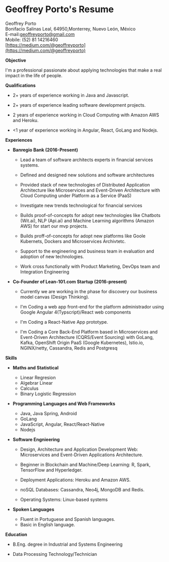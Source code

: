 # Geoffrey Porto's Resume

Geoffrey Porto  
Bonifacio Salinas Leal, 64950,Monterrey, Nuevo León, México  
E-mail:geoffreyporto@gmail.com  
Mobile: \(52\) 81 14216460  
[https://medium.com/@geoffreyporto](https://medium.com/@geoffreyporto)

**Objective**

I'm a professional passionate about applying technologies that make a real impact in the life of people.

**Qualifications**

* 2+ years of experience working in Java and Javascript.

* 2+ years of experience leading software development projects.

* 2 years of experience working in Cloud Computing with Amazon AWS and Heroku.

* &lt;1 year of experience working in Angular, React, GoLang and Nodejs.

**Experiences**

* **Banregio Bank \(2016-Present\)**

  * Lead a team of software architects experts in financial services systems.

  * Defined and designed new solutions and software architectures

  * Provided stack of new technologies of Distributed Application Architecture like Microservices and Event-Driven Architecture with Cloud Computing under Platform as a Service \(PaaS\)

  * Investigate new trends technological for financial services

  * Builds proof-of-concepts for adopt new technologies like Chatbots \(Wit.ai\), NLP \(Api.ai\) and Machine Learning algorithms \(Amazon AWS\) for start our mvp projects.

  * Builds proff-of-concepts for adopt new platforms like Goole Kubernets, Dockers and Microservices Archivtetc.

  * Support to the engineering and business team in evaluation and adoption of new technologies.

  * Work cross functionally with Product Marketing, DevOps team and Integration Engineering

* **Co-Founder of Lean-101.com Startup \(2016-present\)**
  * Currently we are working in the phase for discovery our business model canvas \(Design Thinking\).
  * I'm Coding a web app front-end for the platform administrador using Google Angular 4\(Typscript\)/React web components
  * I'm Coding a React-Native App prototype.

  * I'm Coding a Core Back-End Platform based in Microservices and Event-Driven Architecture \(CQRS/Event Sourcing\) with GoLang, Kafka, OpenShift Origin PaaS \(Google Kubernetes\), Istio.io, NGINX/netty, Cassandra, Redis and Postgresq

**Skills**

* **Maths and Statistical**

  * Linear Regresion
  * Algebrar Linear
  * Calculus
  * Binary Logistic Regression

* **Programming Languages and Web Frameworks**

  * Java, Java Spring, Android
  * GoLang
  * JavaScript, Angular, React/React-Native
  * Nodejs

* **Software Engnieering**

  * Design, Architecture and Application Development Web: Microservices and Event-Driven Applications Architecture.

  * Beginner in Blockchain and Machine/Deep Learning: R, Spark, TensorFlow and Hyperledger.

  * Deployment Applications: Heroku and Amazon AWS.

  * noSQL Databases:  Cassandra, Neo4j, MongoDB and Redis.

  * Operating Systems: Linux-based systems

* **Spoken Languages**

  * Fluent in Portuguese and Spanish languages.
  * Basic in English language.

**Education**

* B.Eng. degree in Industrial and Systems Engineering

* Data Processing Technology/Technician



